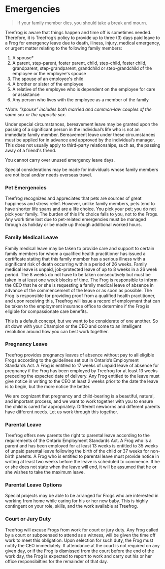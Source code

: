 # Emergencies

> If your family member dies, you should take a break and mourn.

Treefrog is aware that things happen and time off is sometimes needed. Therefore, it is Treefrog’s policy to provide up to three (3) days paid leave to a Frog for emergency leave due to death, illness, injury, medical emergency, or urgent matter relating to the following family members:

1. A spouse*
2. A parent, step-parent, foster parent, child, step-child, foster child, grandparent, step-grandparent, grandchild or step-grandchild of the employee or the employee's spouse
3. The spouse of an employee's child
4. A brother or sister of the employee
5. A relative of the employee who is dependent on the employee for care or assistance
6. Any person who lives with the employee as a member of the family

**Note: “spouse” includes both married and common-law couples of the same sex or the opposite sex.*

Under special circumstances, bereavement leave may be granted upon the passing of a significant person in the individual’s life who is not an immediate family member. Bereavement leave under these circumstances must be applied for in advance and approved by the individual’s manager. This does not usually apply to third-party relationships, such as, the passing away of a friend's friend.

You cannot carry over unused emergency leave days.

Special considerations may be made for individuals whose family members are not local and/or needs overseas travel.

### Pet Emergencies

Treefrog recognizes and appreciates that pets are sources of great happiness and stress relief. However, unlike family members, pets tend to have shorter life spans and are a life choice. You pick your pet; you do not pick your family. The burden of this life choice falls to you, not to the Frogs. Any work time lost due to pet-related emergencies must be managed through as holiday or be made up through additional worked hours.

### Family Medical Leave

Family medical leave may be taken to provide care and support to certain family members for whom a qualified health practitioner has issued a certificate stating that this family member has a serious illness with a significant risk of death occurring within a period of 26 weeks. Family medical leave is unpaid, job-protected leave of up to 8 weeks in a 26 week period. The 8 weeks do not have to be taken consecutively but must be taken in at least one week blocks of time. The Frog is responsible to inform the CEO that he or she is requesting a family medical leave of absence in advance of the commencement of the leave or as soon as possible. The Frog is responsible for providing proof from a qualified health practitioner, and upon receiving this, Treefrog will issue a record of employment that can be taken to the employment insurance office to determine if the Frog is eligible for compassionate care benefits.

This is a default concept, but we want to be considerate of one another. So sit down with your Champion or the CEO and come to an intelligent resolution around how you can best work together.

### Pregnancy Leave

Treefrog provides pregnancy leaves of absence without pay to all eligible Frogs according to the guidelines set out in Ontario’s Employment Standards Act. A Frog is entitled to 17 weeks of unpaid leave of absence for pregnancy if the Frog has been employed by Treefrog for at least 13 weeks preceding the expected date of delivery. Any Frog entitled to the leave must give notice in writing to the CEO at least 2 weeks prior to the date the leave is to begin, but the more notice the better.

We are cognizant that pregnancy and child-bearing is a beautiful, natural, and important process, and we want to work together with you to ensure the child is cared for appropriately. Different newborns and different parents have different needs. Let us work through this together.

### Parental Leave

Treefrog offers new parents the right to parental leave according to the requirements of the Ontario Employment Standards Act. A Frog who is a parent and has been employed for at least 13 weeks is entitled to 35 weeks of unpaid parental leave following the birth of the child or 37 weeks for non-birth parents. A Frog who is entitled to parental leave must provide notice in writing at least two weeks before the leave is scheduled to commence. If he or she does not state when the leave will end, it will be assumed that he or she wishes to take the maximum leave.

### Parental Leave Options

Special projects may be able to be arranged for Frogs who are interested in working from home while caring for his or her new baby. This is highly contingent on your role, skills, and the work available at Treefrog.

### Court or Jury Duty

Treefrog will excuse Frogs from work for court or jury duty. Any Frog called by a court or subpoenaed to attend as a witness, will be given the time off work to meet this obligation. Upon selection for such duty, the Frog must notify the CEO immediately. If attendance at the court is not required on any given day, or if the Frog is dismissed from the court before the end of the work day, the Frog is expected to report to work and carry out his or her office responsibilties for the remainder of that day. 
